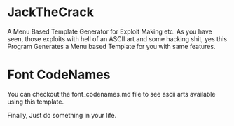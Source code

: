 
# JackTheCrack

A Menu Based Template Generator for Exploit Making etc. As you have seen, those exploits with hell of an ASCII art and some hacking shit, yes this Program Generates a Menu based Template for you with same features.

# Font CodeNames
You can checkout the font_codenames.md file to see ascii arts available using this template.

Finally, Just do something in your life.

